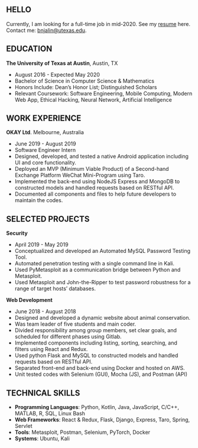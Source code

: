 ## HELLO

Currently, I am looking for a full-time job in mid-2020. See my [resume](Benjamin_Jianbin_Lin's_Resume.pdf) here. Contact me: bnjalin@utexas.edu.

## EDUCATION

**The University of Texas at Austin**, Austin, TX 

- August 2016 - Expected May 2020
- Bachelor of Science in Computer Science & Mathematics 
- Honors Include: Dean’s Honor List; Distinguished Scholars
- Relevant Coursework: Software Engineering, Mobile Computing, Modern Web App, Ethical Hacking, Neural Network, Artificial Intelligence

## WORK EXPERIENCE

**OKAY Ltd**. Melbourne, Australia	                     						             

- June 2019 - August 2019
- Software Engineer Intern	
-	Designed, developed, and tested a native Android application including UI and core functionality.
-	Deployed an MVP (Minimum Viable Product) of a Second-hand Exchange Platform WeChat Mini-Program using Taro.
-	Implemented the back-end using NodeJS Express and MongoDB to constructed models and handled requests based on RESTful API.
-	Documented all components and files to help future developers to maintain the codes.	

## SELECTED PROJECTS 

**Security**
- April 2019 - May 2019
-	Conceptualized and developed an Automated MySQL Password Testing Tool.
- Automated penetration testing with a single command line in Kali.
-	Used PyMetasploit as a communication bridge between Python and Metasploit.
-	Used Metasploit and John-the-Ripper to test password robustness for a range of target hosts’ databases.

**Web Development**
- June 2018 - August 2018	
-	Designed and developed a dynamic website about animal conservation.
-	Was team leader of five students and main coder.
- Divided responsibility among group members, set clear goals, and scheduled for different phases using Gitlab.
-	Implemented components including listing, sorting, searching, and filters using React and Redux.
-	Used python Flask and MySQL to constructed models and handled requests based on RESTful API.
-	Separated front-end and back-end using Docker and hosted on AWS.
-	Unit tested codes with Selenium (GUI), Mocha (JS), and Postman (API)

## TECHNICAL SKILLS

-	**Programming Languages**: Python, Kotlin, Java, JavaScript, C/C++, MATLAB, R, SQL, Linux Bash
-	**Web Frameworks**: React & Redux, Flask, Django, Express, Taro, Spring, Servlet
-	**Tools**: Metasploit, Postman, Selenium, PyTorch, Docker
-	**Systems**: Ubuntu, Kali

